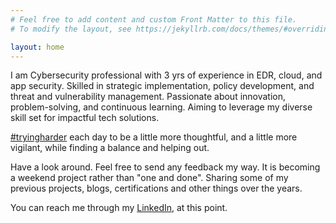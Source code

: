 ```yaml
---
# Feel free to add content and custom Front Matter to this file.
# To modify the layout, see https://jekyllrb.com/docs/themes/#overriding-theme-defaults

layout: home
---
```



I am Cybersecurity professional with 3 yrs of experience in EDR, cloud, and app security. Skilled in strategic implementation, policy development, and threat and vulnerability management. Passionate about innovation, problem-solving, and continuous learning. Aiming to leverage my diverse skill set for impactful tech solutions. 

[#tryingharder](/education/certificates/2023/02/17/offsec-osda.html) each day to be a little more thoughtful, and a little more vigilant, while finding a balance and helping out. 

Have a look around. Feel free to send any feedback my way. It is becoming a weekend project rather than "one and done". Sharing some of my previous projects, blogs, certifications and other things over the years.  

You can reach me through my [LinkedIn](https://www.linkedin.com/in/jubeen-shah/), at this point.